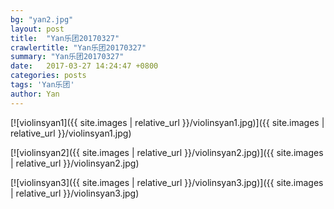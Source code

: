 ```yaml
---
bg: "yan2.jpg"
layout: post
title:  "Yan乐团20170327"
crawlertitle: "Yan乐团20170327"
summary: "Yan乐团20170327"
date:   2017-03-27 14:24:47 +0800
categories: posts
tags: 'Yan乐团'
author: Yan
---
```


[![violinsyan1]({{ site.images | relative_url }}/violinsyan1.jpg)]({{ site.images | relative_url }}/violinsyan1.jpg)

[![violinsyan2]({{ site.images | relative_url }}/violinsyan2.jpg)]({{ site.images | relative_url }}/violinsyan2.jpg)

[![violinsyan3]({{ site.images | relative_url }}/violinsyan3.jpg)]({{ site.images | relative_url }}/violinsyan3.jpg)
